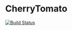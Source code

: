 # CherryTomato

[![Build Status](https://travis-ci.org/aaooki/cherrytomato.svg?branch=master)](https://travis-ci.org/aaooki/cherrytomato)
